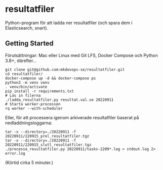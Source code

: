 # resultatfiler

Python-program för att ladda ner resultatfiler (och spara dem i Elasticsearch, snart).

## Getting Started

Förutsättningar: Mac eller Linux med Git LFS, Docker Compose och Python 3.8+, därefter...

    git clone git@github.com:mkdevops-se/resultatfiler.git
    cd resultatfiler/
    docker-compose up -d && docker-compose ps
    python3 -m venv venv
    . venv/bin/activate
    pip install -r requirements.txt
    # Läs in filerna
    ./ladda_resultatfiler.py resultat.val.se 20220911
    # Starta worker-processen
    rq worker --with-scheduler

Eller, för att processera igenom arkiverade resultatfiler baserat på nedladdningsloggarna:

    tar -x --directory=./20220911 -f 20220911/220915_prel_resultatfiler.tgz
    tar -x --directory=./20220911 -f 20220911/220915_slutl_resultatfiler.tgz
    ./processa_resultatfiler.py 20220911/tasks-2209*.log > stdout.log 2> error.log

(Körtid cirka 5 minuter.)
